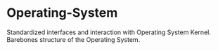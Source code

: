 # Operating-System

Standardized interfaces and interaction with Operating System Kernel.  
Barebones structure of the Operating System.
